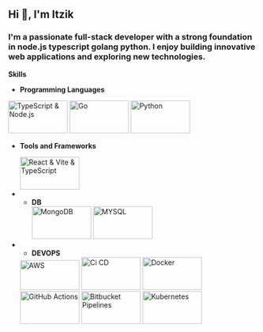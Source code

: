 ## Hi 👋, I'm Itzik


### I'm a passionate full-stack developer with a strong foundation in node.js typescript golang python. I enjoy building innovative web applications and exploring new technologies. 

**Skills**
* **Programming Languages**
<div class="image-flex">
  <img src="https://zweck.io/wp-content/uploads/2021/07/typescript-node.jpg" height="66" width="120" alt="TypeScript & Node.js">
  <img src="https://www.techasoft.com/blog/2019/12/1576592374.png" width="120"  height="66" alt="Go">
  <img src="https://www.actuia.com/wp-content/uploads/2022/01/logopython.png" width="120"  height="66" alt="Python">
</div>

* **Tools and Frameworks**
  <div class="image-flex">
  <img src="https://miro.medium.com/v2/resize:fit:1400/1*poaGV4iICp06Q-yTlA2g_g.png" height="66" width="120" alt="React & Vite & TypeScript">
  </div>

* * **DB**
    <div class="image-flex">
    <img src="https://www.opc-router.de/wp-content/uploads/2021/03/mongodb_thumbnail.png" height="66" width="120" alt="MongoDB">
    <img src="https://cdn.clever-cloud.com/uploads/2023/03/mysql.svg" height="66" width="120" alt="MYSQL">
  </div>

    
* * **DEVOPS**
  <div class="image-flex">
    <img src="https://yt3.googleusercontent.com/HRJKaJg70sqBrCNh7Tf2RSjXTb_5hCUn7Hht7mxUJMg77EWkihh55JklD-KhwAMhwY31ox5O=s900-c-k-c0x00ffffff-no-rj" height="60" width="120" alt="AWS">
    <img src="https://encrypted-tbn0.gstatic.com/images?q=tbn:ANd9GcRb36Uz1efn4Z1RDNNFYt754IPlavu-gGbpLQ&s" height="66" width="120" alt="Ci CD">
    <img src="https://blog.codewithdan.com/wp-content/uploads/2023/06/Docker-Logo.png" height="66" width="120" alt="Docker">
    <img src="https://miro.medium.com/v2/resize:fit:875/0*Xhd9l-Sd1Yd-diwh.png" height="66" width="120" alt="GitHub Actions">
    <img src="https://miro.medium.com/v2/resize:fit:1157/1*TAE9D3Tc9FN9ApP_K1Ks4g.png" height="66" width="120" alt="Bitbucket Pipelines">
    <img src="https://miro.medium.com/v2/resize:fit:600/1*Pbb5rmrwh-eAFWXd8ws79A.png" height="66" width="120" alt="Kubernetes">
  </div>
